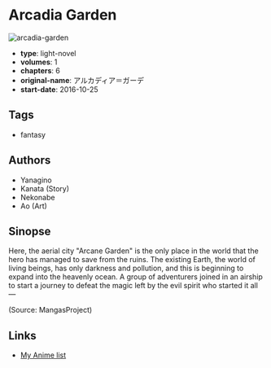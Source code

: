 # Arcadia Garden

![arcadia-garden](https://cdn.myanimelist.net/images/manga/1/185320.jpg)

-   **type**: light-novel
-   **volumes**: 1
-   **chapters**: 6
-   **original-name**: アルカディア＝ガーデ
-   **start-date**: 2016-10-25

## Tags

-   fantasy

## Authors

-   Yanagino
-   Kanata (Story)
-   Nekonabe
-   Ao (Art)

## Sinopse

Here, the aerial city "Arcane Garden" is the only place in the world that the hero has managed to save from the ruins. The existing Earth, the world of living beings, has only darkness and pollution, and this is beginning to expand into the heavenly ocean. A group of adventurers joined in an airship to start a journey to defeat the magic left by the evil spirit who started it all—

(Source: MangasProject)

## Links

-   [My Anime list](https://myanimelist.net/manga/102361/Arcadia_Garden)
